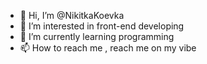 - 👋 Hi, I’m @NikitkaKoevka
- 👀 I’m interested in front-end developing
- 🌱 I’m currently learning programming
- 📫 How to reach me , reach me on my vibe

<!---
NikitkaKoevka/NikitkaKoevka is a ✨ special ✨ repository because its `README.md` (this file) appears on your GitHub profile.
You can click the Preview link to take a look at your changes.
--->
